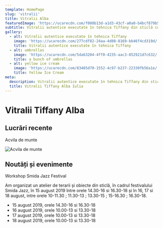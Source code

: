 ```yaml
---
template: HomePage
slug: 'vitralii'
title: Vitralii Alba
featuredImage: 'https://ucarecdn.com/f008b13d-a1d3-43cf-a0a0-b4bcf879b554/'
subtitle: Vitralii autentice executate în tehnica Tiffany din sticlă colorată în masă.
gallery:
  - alt: Vitralii autentice executate în tehnica Tiffany
    image: 'https://ucarecdn.com/277cdf82-24aa-4d80-8169-bb46f4cd319d/'
    title: Vitralii autentice executate în tehnica Tiffany
  - alt: umbrellas
    image: 'https://ucarecdn.com/5da63204-4ff0-4235-aac3-852921d7c632/'
    title: a bunch of umbrellas
  - alt: yellow ice cream
    image: 'https://ucarecdn.com/83485d70-1552-4c97-b237-22330fb56a1e/'
    title: Yellow Ice Cream
meta:
  description: Vitralii autentice executate în tehnica Tiffany din sticlă colorată în masă
  title: Vitralii Tiffany Alba Iulia
---
```

# Vitralii Tiffany Alba

## Lucrări recente

Acvila de munte

![Acvila de munte](https://ucarecdn.com/a9cb23c2-d914-4cbc-98ed-f0def1ee23ee/ "Acvila de munte")

## Noutăți și evenimente

Workshop Smida Jazz Festival

Am organizat un atelier de terarii și obiecte din sticlă, în cadrul festivalului Smida Jazz, în 15 august 2019 între orele 14.30-16 si 16.30-18 și în 16, 17 si 18 august,  intre orele  10-11.30 ; 11.30-13 ; 13.30-15 ; 15-16.30 ; 16.30-18.

* 15 august 2019, orele 14.30-16 si 16.30-18
* 16 august 2019, orele 10.00-13 si 13.30-18
* 17 august 2019, orele 10.00-13 si 13.30-18
* 18 august 2019, orele 10.00-13 si 13.30-18
